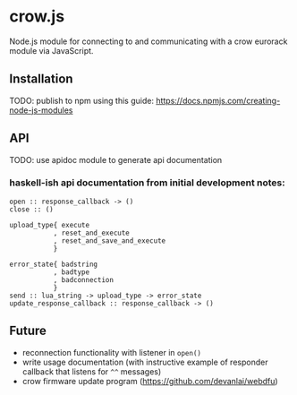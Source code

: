 # crow.js
Node.js module for connecting to and communicating with a crow eurorack module via JavaScript.

## Installation
TODO: publish to npm using this guide: https://docs.npmjs.com/creating-node-js-modules

## API
TODO: use apidoc module to generate api documentation

### haskell-ish api documentation from initial development notes:
```
open :: response_callback -> ()
close :: ()

upload_type{ execute
           , reset_and_execute
           , reset_and_save_and_execute
           }

error_state{ badstring
           , badtype
           , badconnection
		   }
send :: lua_string -> upload_type -> error_state
update_response_callback :: response_callback -> ()
```

## Future
* reconnection functionality with listener in `open()`
* write usage documentation (with instructive example of responder callback that listens for `^^` messages)
* crow firmware update program (https://github.com/devanlai/webdfu)
